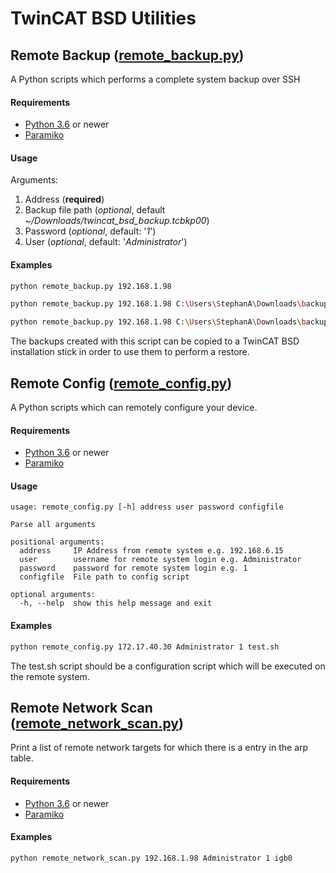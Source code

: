 # TwinCAT BSD Utilities

## Remote Backup ([remote_backup.py](/remote_backup.py))
A Python scripts which performs a complete system backup over SSH

#### Requirements

- [Python 3.6](https://www.python.org/) or newer
- [Paramiko](https://pypi.org/project/paramiko/)

#### Usage

Arguments:
1. Address (**required**)
2. Backup file path (*optional*, default *~/Downloads/twincat_bsd_backup.tcbkp00*)
3. Password (*optional*, default: '*1*')
4. User (*optional*, default: '*Administrator*')

#### Examples

```bash
python remote_backup.py 192.168.1.98
```
```bash
python remote_backup.py 192.168.1.98 C:\Users\StephanA\Downloads\backup.tcbkp00
```
```bash
python remote_backup.py 192.168.1.98 C:\Users\StephanA\Downloads\backup.tcbkp00 123
```

The backups created with this script can be copied to a TwinCAT BSD installation stick in order to use them to perform a restore.

## Remote Config ([remote_config.py](/remote_config.py))
A Python scripts which can remotely configure your device.

#### Requirements

- [Python 3.6](https://www.python.org/) or newer
- [Paramiko](https://pypi.org/project/paramiko/)

#### Usage

```console
usage: remote_config.py [-h] address user password configfile

Parse all arguments

positional arguments:
  address     IP Address from remote system e.g. 192.168.6.15
  user        username for remote system login e.g. Administrator
  password    password for remote system login e.g. 1
  configfile  File path to config script

optional arguments:
  -h, --help  show this help message and exit
```

#### Examples

```bash
python remote_config.py 172.17.40.30 Administrator 1 test.sh
```

The test.sh script should be a configuration script which will be executed on the remote system.

## Remote Network Scan ([remote_network_scan.py](/remote_network_scan.py))

Print a list of remote network targets for which there is a entry in the arp table.

#### Requirements

- [Python 3.6](https://www.python.org/) or newer
- [Paramiko](https://pypi.org/project/paramiko/)

#### Examples

```bash
python remote_network_scan.py 192.168.1.98 Administrator 1 igb0
```



   

